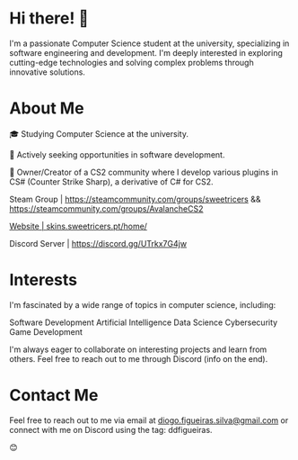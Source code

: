 # Hi there! 👋
I'm a passionate Computer Science student at the university, specializing in software engineering and development. I'm deeply interested in exploring cutting-edge technologies and solving complex problems through innovative solutions.

# About Me

🎓 Studying Computer Science at the university.

💼 Actively seeking opportunities in software development.

🌟 Owner/Creator of a CS2 community where I develop various plugins in CS# (Counter Strike Sharp), a derivative of C# for CS2. 

Steam Group |  https://steamcommunity.com/groups/sweetricers && https://steamcommunity.com/groups/AvalancheCS2

[Website | skins.sweetricers.pt/home/](https://skins.sweetricers.pt/home/)

Discord Server | https://discord.gg/UTrkx7G4jw

# Interests
I'm fascinated by a wide range of topics in computer science, including:

Software Development
Artificial Intelligence
Data Science
Cybersecurity
Game Development

I'm always eager to collaborate on interesting projects and learn from others. Feel free to reach out to me through Discord (info on the end).

# Contact Me
Feel free to reach out to me via email at diogo.figueiras.silva@gmail.com or connect with me on Discord using the tag: ddfigueiras.

😊
